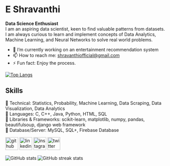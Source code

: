 # E Shravanthi
<b>Data Science Enthusiast</b><br/>
I am an aspiring data scientist, keen to find valuable patterns from datasets. I am always curious to learn and implement concepts of Data Analytics, Machine Learning, and Neural Networks to solve real world problems.

- 🔭 I’m currently working on an entertainment recommendation system 
- 📫 How to reach me: shravanthiofficial@gmail.com 
- ⚡ Fun fact: Enjoy the process. 

[![Top Langs](https://github-readme-stats.vercel.app/api/top-langs/?username=shrav-6&layout=compact)](https://github.com/anuraghazra/github-readme-stats)


## Skills
🎯 Technical: Statistics, Probability, Machine Learning, Data Scraping, Data Visualization, Data Analytics<br/>
🎯 Languages: C, C++, Java, Python, HTML, SQL<br/>
🎯 Libraries & Frameworks: scikit-learn, matplotlib, numpy, pandas, beautifulsoup, django web framework<br/>
🎯 Database/Server: MySQL, SQL+, Firebase Database<br/>



[<img src='https://cdn.jsdelivr.net/npm/simple-icons@3.0.1/icons/github.svg' alt='github' height='40'>](https://github.com/shrav-6)  [<img src='https://cdn.jsdelivr.net/npm/simple-icons@3.0.1/icons/linkedin.svg' alt='linkedin' height='40'>](https://www.linkedin.com/in/shrav6/)  [<img src='https://cdn.jsdelivr.net/npm/simple-icons@3.0.1/icons/instagram.svg' alt='instagram' height='40'>](https://www.instagram.com/shrav.6/)  [<img src='https://cdn.jsdelivr.net/npm/simple-icons@3.0.1/icons/twitter.svg' alt='twitter' height='40'>](https://twitter.com/shrav_6)  


![GitHub stats](https://github-readme-stats.vercel.app/api?username=shrav-6&show_icons=true&theme=tokyonight&count_private=true&custom_title=Shrav&#39;s%20Github%20Stats)       ![GitHub streak stats](https://github-readme-streak-stats.herokuapp.com/?user=shrav-6&theme=tokyonight)  

##
